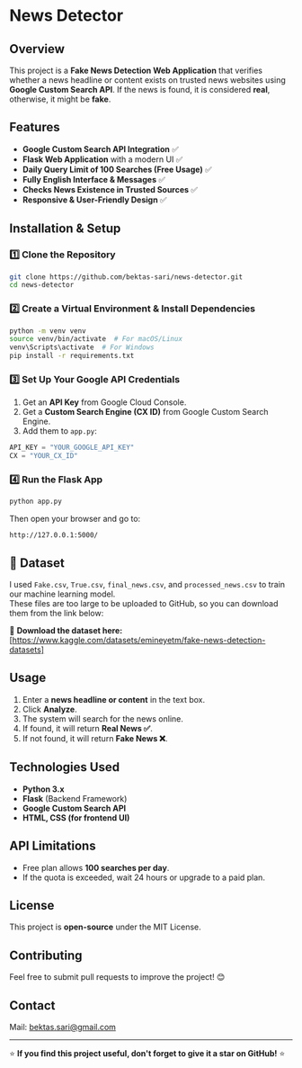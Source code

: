 # News Detector

## Overview
This project is a **Fake News Detection Web Application** that verifies whether a news headline or content exists on trusted news websites using **Google Custom Search API**. If the news is found, it is considered **real**, otherwise, it might be **fake**.

## Features
- **Google Custom Search API Integration** ✅
- **Flask Web Application** with a modern UI ✅
- **Daily Query Limit of 100 Searches (Free Usage)** ✅
- **Fully English Interface & Messages** ✅
- **Checks News Existence in Trusted Sources** ✅
- **Responsive & User-Friendly Design** ✅

## Installation & Setup

### **1️⃣ Clone the Repository**
```bash
git clone https://github.com/bektas-sari/news-detector.git
cd news-detector
```

### **2️⃣ Create a Virtual Environment & Install Dependencies**
```bash
python -m venv venv
source venv/bin/activate  # For macOS/Linux
venv\Scripts\activate  # For Windows
pip install -r requirements.txt
```

### **3️⃣ Set Up Your Google API Credentials**
1. Get an **API Key** from Google Cloud Console.
2. Get a **Custom Search Engine (CX ID)** from Google Custom Search Engine.
3. Add them to `app.py`:
```python
API_KEY = "YOUR_GOOGLE_API_KEY"
CX = "YOUR_CX_ID"
```

### **4️⃣ Run the Flask App**
```bash
python app.py
```
Then open your browser and go to:
```
http://127.0.0.1:5000/
```

## 📂 Dataset  
I used `Fake.csv`, `True.csv`, `final_news.csv`, and `processed_news.csv` to train our machine learning model.  
These files are too large to be uploaded to GitHub, so you can download them from the link below:  

🔗 **Download the dataset here:** [https://www.kaggle.com/datasets/emineyetm/fake-news-detection-datasets]


## Usage
1. Enter a **news headline or content** in the text box.
2. Click **Analyze**.
3. The system will search for the news online.
4. If found, it will return **Real News ✅**.
5. If not found, it will return **Fake News ❌**.

## Technologies Used
- **Python 3.x**
- **Flask** (Backend Framework)
- **Google Custom Search API**
- **HTML, CSS (for frontend UI)**

## API Limitations
- Free plan allows **100 searches per day**.
- If the quota is exceeded, wait 24 hours or upgrade to a paid plan.

## License
This project is **open-source** under the MIT License.

## Contributing
Feel free to submit pull requests to improve the project! 😊

## Contact
Mail: bektas.sari@gmail.com

---

⭐ **If you find this project useful, don't forget to give it a star on GitHub!** ⭐
